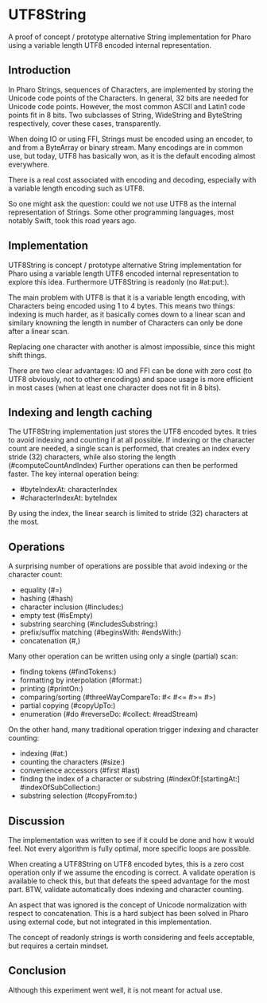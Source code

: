 # UTF8String

A proof of concept / prototype alternative String implementation for Pharo
using a variable length UTF8 encoded internal representation.


## Introduction

In Pharo Strings, sequences of Characters, are implemented by storing the Unicode code points of the Characters.
In general, 32 bits are needed for Unicode code points. However, the most common ASCII and Latin1 code points fit in 8 bits.
Two subclasses of String, WideString and ByteString respectively, cover these cases, transparently.

When doing IO or using FFI, Strings must be encoded using an encoder, to and from a ByteArray or binary stream.
Many encodings are in common use, but today, UTF8 has basically won, as it is the default encoding almost everywhere.

There is a real cost associated with encoding and decoding, especially with a variable length encoding such as UTF8.

So one might ask the question: could we not use UTF8 as the internal representation of Strings.
Some other programming languages, most notably Swift, took this road years ago.


## Implementation

UTF8String is concept / prototype alternative String implementation for Pharo
using a variable length UTF8 encoded internal representation to explore this idea.
Furthermore UTF8String is readonly (no #at:put:).

The main problem with UTF8 is that it is a variable length encoding, with Characters being encoded using 1 to 4 bytes.
This means two things: indexing is much harder, as it basically comes down to a linear scan
and similary knowning the length in number of Characters can only be done after a linear scan.

Replacing one character with another is almost impossible, since this might shift things.

There are two clear advantages: IO and FFI can be done with zero cost (to UTF8 obviously, not to other encodings)
and space usage is more efficient in most cases (when at least one character does not fit in 8 bits).


## Indexing and length caching

The UTF8String implementation just stores the UTF8 encoded bytes.
It tries to avoid indexing and counting if at all possible.
If indexing or the character count are needed, a single scan is performed,
that creates an index every stride (32) characters,
while also storing the length (#computeCountAndIndex)
Further operations can then be performed faster.
The key internal operation being:

- #byteIndexAt: characterIndex
- #characterIndexAt: byteIndex

By using the index, the linear search is limited to stride (32) characters at the most.


## Operations

A surprising number of operations are possible that avoid indexing
or the character count:

- equality (#=)
- hashing (#hash)
- character inclusion (#includes:)
- empty test (#isEmpty)
- substring searching (#includesSubstring:)
- prefix/suffix matching (#beginsWith: #endsWith:)
- concatenation (#,)

Many other operation can be written using only a single (partial) scan:

- finding tokens (#findTokens:)
- formatting by interpolation (#format:)
- printing (#printOn:)
- comparing/sorting (#threeWayCompareTo: #< #<= #>= #>)
- partial copying (#copyUpTo:)
- enumeration (#do #reverseDo: #collect: #readStream)

On the other hand, many traditional operation trigger indexing and character counting:

- indexing (#at:)
- counting the characters (#size:)
- convenience accessors (#first #last)
- finding the index of a character or substring (#indexOf:[startingAt:] #indexOfSubCollection:)
- substring selection (#copyFrom:to:)


## Discussion

The implementation was written to see if it could be done and how it would feel.
Not every algorithm is fully optimal, more specific loops are possible.

When creating a UTF8String on UTF8 encoded bytes, this is a zero cost operation
only if we assume the encoding is correct. A validate operation is available
to check this, but that defeats the speed advantage for the most part.
BTW, validate automatically does indexing and character counting.

An aspect that was ignored is the concept of Unicode normalization with respect to concatenation.
This is a hard subject has been solved in Pharo using external code, but not integrated in this implementation.

The concept of readonly strings is worth considering and feels acceptable, but requires a certain mindset.


## Conclusion

Although this experiment went well, it is not meant for actual use.
